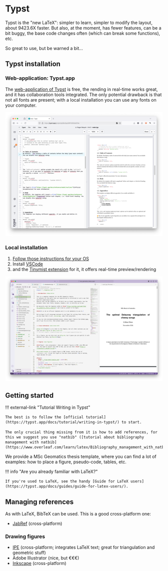 # Typst

Typst is the "new LaTeX": simpler to learn, simpler to modify the layout, about 9423.6X faster.
But also, at the moment, has fewer features, can be a bit buggy, the base code changes often (which can break some functions), etc. 

So great to use, but be warned a bit...


## Typst installation


### Web-application: Typst.app

The [web-application of Typst](https://typst.app/) is free, the rending in real-time works great, and it has collaboration tools integrated. 
The only potential drawback is that not all fonts are present; with a local installation you can use any fonts on your computer.

[![](./img/typst.png)](https://typst.app)


### Local installation

1. [Follow those instructions for your OS](https://github.com/typst/typst?tab=readme-ov-file#installation)
2. Install [VSCode](https://code.visualstudio.com/)
3. and the [Tinymist extension](https://marketplace.visualstudio.com/items?itemName=myriad-dreamin.tinymist) for it, it offers real-time preview/rendering

![](./img/vscode.png)


## Getting started

!!! external-link "Tutorial Writing in Typst"

    The best is to follow the [official tutorial](https://typst.app/docs/tutorial/writing-in-typst/) to start.

    The only crucial thing missing from it is how to add references, for this we suggest you use "natbib" ([tutorial about bibliography management with natbib](https://www.overleaf.com/learn/latex/Bibliography_management_with_natbib)).


We provide a MSc Geomatics thesis template, where you can find a lot of examples: how to place a figure, pseudo-code, tables, etc.

!!! info "Are you already familiar with LaTeX?"

    If you're used to LaTeX, see the handy [Guide for LaTeX users](https://typst.app/docs/guides/guide-for-latex-users/).

## Managing references

As with LaTeX, BibTeX can be used.
This is a good cross-platform one:

* [JabRef](http://jabref.sourceforge.net) (cross-platform)


### Drawing figures

* [IPE](http://ipe.otfried.org/) (cross-platform; integrates LaTeX text; great for triangulation and geometric stuff)
* Adobe Illustrator (nice, but €€€)
* [Inkscape](https://inkscape.org/en/) (cross-platform)
